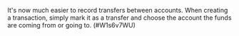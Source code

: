 It's now much easier to record transfers between accounts.  When creating a transaction, simply mark it as a transfer and choose the account the funds are coming from or going to.  (#W1s6v7WU)
